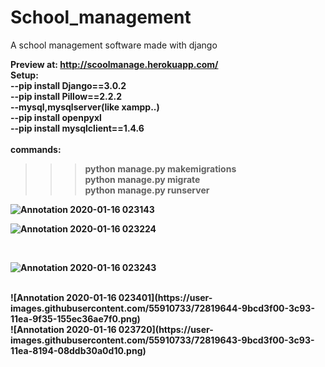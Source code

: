 # School_management
A school management software made with django

<b>Preview at:<b>
http://scoolmanage.herokuapp.com/<br>
<b>Setup:</b><br>
--pip install Django==3.0.2<br>
--pip install Pillow==2.2.2<br>
--mysql,mysqlserver(like xampp..)<br>
--pip install openpyxl<br>
--pip install mysqlclient==1.4.6<br>
<br>
<b>
 commands:</b><br>
 >>>python manage.py makemigrations<br>
 >>>python manage.py migrate<br>
 >>>python manage.py runserver<br>

![Annotation 2020-01-16 023143](https://user-images.githubusercontent.com/55910733/72819605-8ce68c80-3c93-11ea-8439-8514641078c1.png)
<br>

![Annotation 2020-01-16 023224](https://user-images.githubusercontent.com/55910733/72819613-8e17b980-3c93-11ea-8455-d0c114abcc44.png)

<br>

![Annotation 2020-01-16 023243](https://user-images.githubusercontent.com/55910733/72819623-93750400-3c93-11ea-909f-5e0bcdb3e7a3.png)

<br>
![Annotation 2020-01-16 023401](https://user-images.githubusercontent.com/55910733/72819644-9bcd3f00-3c93-11ea-9f35-155ec36ae7f0.png)

<br>
![Annotation 2020-01-16 023720](https://user-images.githubusercontent.com/55910733/72819643-9bcd3f00-3c93-11ea-8194-08ddb30a0d10.png)
